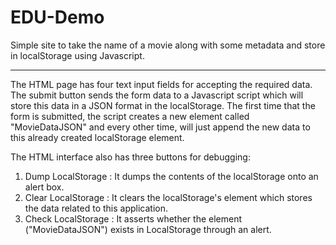 # EDU-Demo
Simple site to take the name of a movie along with some metadata and store in localStorage using Javascript.

----- ----- ----- ----- -----
The HTML page has four text input fields for accepting the required data. The submit button sends the form data to a Javascript script which will store this data in a JSON format in the localStorage. The first time that the form is submitted, the script creates a new element called "MovieDataJSON" and every other time, will just append the new data to this already created localStorage element.

The HTML interface also has three buttons for debugging:
1. Dump LocalStorage : It dumps the contents of the localStorage onto an alert box.
2. Clear LocalStorage : It clears the localStorage's element which stores the data related to this application.
3. Check LocalStorage : It asserts whether the element ("MovieDataJSON") exists in LocalStorage through an alert.
